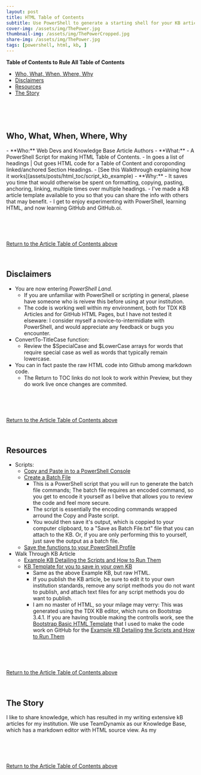```yaml
---
layout: post
title: HTML Table of Contents
subtitle: Use PowerShell to generate a starting shell for your KB articles or Website
cover-img: /assets/img/ThePower.jpg
thumbnail-img: /assets/img/ThePowerCropped.jpg
share-img: /assets/img/ThePower.jpg
tags: [powershell, html, kb, ]
---
```




<div><strong>Table of Contents to Rule All Table of Contents<a id="TOC" name="TOC"></a></strong></div>
<ul>
<li><a href="#Who,What,When,Where,2">Who, What, When, Where, Why</a></li>
<li><a href="#Disclaimers3">Disclaimers</a></li>
<li><a href="#Resources4">Resources</a></li>
<li><a href="#TheStory5">The Story</a></li>

</ul>
<br><br><br>

<h2>Who, What, When, Where, Why<a id="Who,What,When,Where,2" name="Who,What,When,Where,2"></a></h2></p>
- **Who:** Web Devs and Knowledge Base Article Authors
- **What:** 
  - A PowerShell Script for making HTML Table of Contents.
  - In goes a list of headings | Out goes HTML code for a Table of Content and coroponding linked/anchored Section Headings. 
  - [See this Walkthrough explaining how it works](assets/posts/html_toc/script_kb_example)
- **Why:** 
  - It saves you time that would otherwise be spent on formatting, copying, pasting, anchoring, linking, multiple times over multiple headings. 
  - I've made a KB article template available to you so that you can share the info with others that may benefit.
  - I get to enjoy experimenting with PowerShell, learning HTML, and now learning GitHub and GitHub.oi. 
          
          
<br><br><br>
            
<p><a href="#TOC">Return to the Article Table of Contents above</a>
          
<p>&nbsp; </p><h2>Disclaimers<a id="Disclaimers3" name="Disclaimers3"></a></h2></p>

- You are now entering *PowerShell Land.* 
  - If you are unfamiliar with PowerShell or scripting in general, plaese have someone who is reivew this before using at your institution. 
  - The code is working well within my environment, both for TDX KB Articles and for GitHub HTML Pages, but I have not tested it elseware: I consider myself a novice-to-intermidiate with PowerShell, and would appreciate any feedback or bugs you encounter.
- ConvertTo-TitleCase function:
  - Review the $SpecialCase and $LowerCase arrays for words that require special case as well as words that typically remain lowercase.
- You can in fact paste the raw HTML code into Github among markdown code. 
  - The Return to TOC links do not look to work within Preview, but they do work live once changes are commited. 

<br><br><br>
<p><a href="#TOC">Return to the Article Table of Contents above</a>
          
          
<p>&nbsp; </p><h2>Resources<a id="Resources4" name="Resources4"></a></h2></p>

- Scripts:
  - [Copy and Paste in to a PowerShell Console ](assets/posts/html_toc/copy_and_paste)
  - [Create a Batch File](assets/posts/html_toc/save_as_batch_file)
    - This is a PowerShell script that you will run to generate the batch file commands; The batch file requires an encoded command, so you get to encode it yourself as I belive that allows you to review the code and feel more secure. 
    - The script is essentially the encoding commands wrapped arround the Copy and Paste script.
    - You would then save it's output, which is coppied to your computer clipboard, to a "Save as Batch File.txt" file that you can attach to the KB. Or, if you are only performing this to yourself, just save the output as a batch file.
  - [Save the functions to your PowerShell Profile](assets/posts/html_toc/save_to_psprofile)
- Walk Through KB Article
  - [Example KB Detailing the Scripts and How to Run Them](assets/posts/html_toc/script_kb_example)
  - [KB Template for you to save in your own KB](assets/posts/html_toc/kb_html_template)
    - Same as the above Example KB, but raw HTML.
    - If you publish the KB article, be sure to edit it to your own institution standards, remove any script methods you do not want to publish, and attach text files for any script methods you do want to publish.
    - I am no master of HTML, so your milage may verry: This was generated using the TDX KB editor, which runs on Bootstrap 3.4.1. If you are having trouble making the controlls work, see the [Bootstrap Basic HTML Template](https://getbootstrap.com/docs/3.4/getting-started/#template) that I used to make the code work on GitHub for the [Example KB Detailing the Scripts and How to Run Them](assets/posts/html_toc/script_kb_example)

<br><br><br>
<p><a href="#TOC">Return to the Article Table of Contents above</a>
          
<p>&nbsp; </p><h2>The Story<a id="TheStory5" name="TheStory5"></a></h2></p>


I like to share knowledge, which has resulted in my writing extensive kB articles for my institution. We use TeamDynamix as our Knowledge Base, which has a markdown editor with HTML source view. As my 





<br><br><br>
<p><a href="#TOC">Return to the Article Table of Contents above</a>
<p>&nbsp; </p>
















